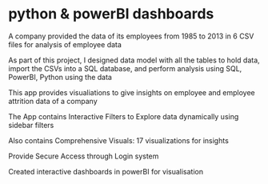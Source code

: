 # python & powerBI dashboards

A company provided the data of its employees from 1985 to 2013 in 6 CSV files for analysis of employee data

As part of this project, I  designed data model with all the tables to hold data, import the CSVs into a SQL database, and perform analysis using SQL, PowerBI, Python using the data

This app provides visualiations to give insights on employee and employee attrition data of a company

The App contains Interactive Filters to Explore data dynamically using sidebar filters

Also contains Comprehensive Visuals: 17 visualizations for insights

Provide Secure Access through Login system 

Created interactive dashboards in powerBI for visualisation
